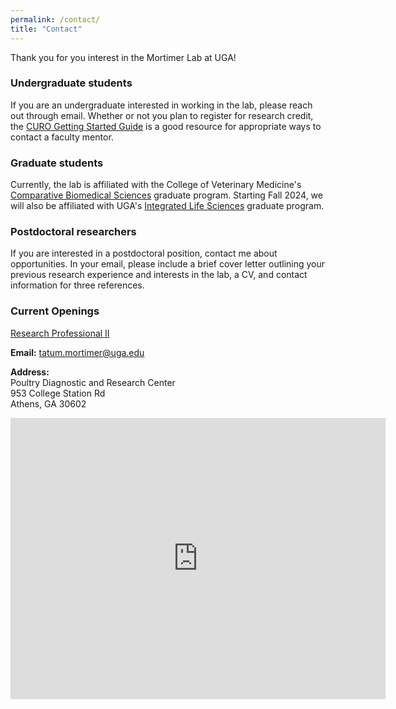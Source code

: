 ```yaml
---
permalink: /contact/
title: "Contact"
---
```


Thank you for you interest in the Mortimer Lab at UGA!

### Undergraduate students

If you are an undergraduate interested in working in the lab, please reach out through email. Whether or not you plan to register for research credit, the [CURO Getting Started Guide](https://curo.uga.edu/students/getting_started_guide.html) is a good resource for appropriate ways to contact a faculty mentor.

### Graduate students

Currently, the lab is affiliated with the College of Veterinary Medicine's [Comparative Biomedical Sciences](https://vet.uga.edu/education/phd-and-masters-degree-programs/comparative-biomedical-sciences-graduate-program/) graduate program. Starting Fall 2024, we will also be affiliated with UGA's [Integrated Life Sciences](https://ils.uga.edu/) graduate program.

### Postdoctoral researchers

If you are interested in a postdoctoral position, contact me about opportunities. In your email, please include a brief cover letter outlining your previous research experience and interests in the lab, a CV, and contact information for three references.

### Current Openings

[Research Professional II](https://www.ugajobsearch.com/postings/348905)

**Email:** <a href="mailto:tatum.mortimer@uga.edu" target="_blank">tatum.mortimer@uga.edu</a>

**Address:** <br>
Poultry Diagnostic and Research Center <br>
953 College Station Rd <br>
Athens, GA 30602 <br>

<iframe src="https://www.google.com/maps/embed?pb=!1m14!1m8!1m3!1d13242.089392515303!2d-83.35495!3d33.927691!3m2!1i1024!2i768!4f13.1!3m3!1m2!1s0x88f66cf4547d8c4d%3A0x581635085d213f1b!2sPoultry%20Diagnostic%20%26%20Research%20Center!5e0!3m2!1sen!2sus!4v1694717426157!5m2!1sen!2sus" width="600" height="450" style="border:0;" allowfullscreen="" loading="lazy" referrerpolicy="no-referrer-when-downgrade"></iframe>
